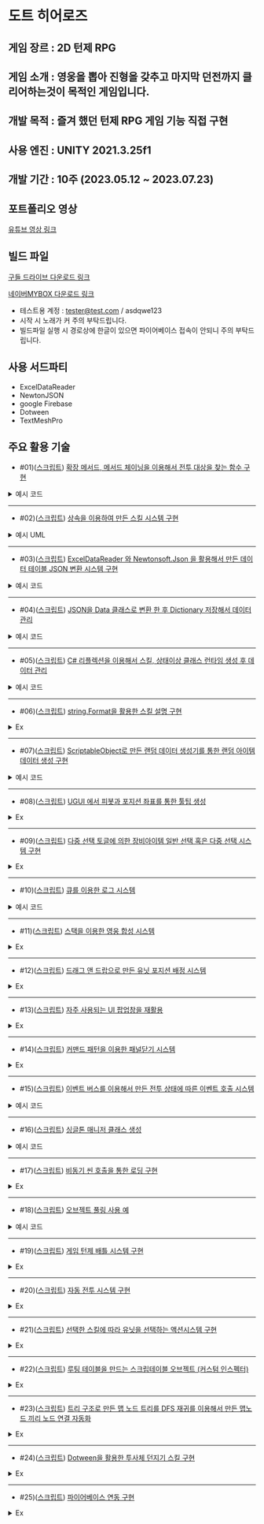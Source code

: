 도트 히어로즈
===


게임 장르 : 2D 턴제 RPG
---

게임 소개 : 
영웅을 뽑아 진형을 갖추고 마지막 던전까지 클리어하는것이 목적인 게임입니다.
---


개발 목적 : 즐겨 했던 턴제 RPG 게임 기능 직접 구현
---

사용 엔진 : UNITY 2021.3.25f1
---


개발 기간 : 10주 (2023.05.12 ~ 2023.07.23)
---


포트폴리오 영상
---
[유튜브 영상 링크](https://www.youtube.com/watch?v=ZACqozWcwWE&ab_channel=%EB%85%B8%EC%96%B4%EC%9D%B4)


빌드 파일
---
[구들 드라이브 다운로드 링크](https://drive.google.com/file/d/1AINMf5aS2t6UDCPbDsIh2ihyqnkEpRmg/view?usp=sharing)


[네이버MYBOX 다운로드 링크](http://naver.me/FniSex8K)


* 테스트용 계정 : tester@test.com / asdqwe123
* 시작 시 노래가 커 주의 부탁드립니다.
* 빌드파일 실행 시 경로상에 한글이 있으면 파이어베이스 접속이 안되니 주의 부탁드립니다.


사용 서드파티
---
* ExcelDataReader
* NewtonJSON
* google Firebase
* Dotween
* TextMeshPro


주요 활용 기술
---
* #01)([스크립트](https://github.com/dkckacka1/DotHeros-2DPortfolio-/blob/main/Portfolio_2D/Assets/02.%20Script/Battle/Unit/SkillSystem/BattleTargetSetExtensions.cs)) [확장 메서드, 메서드 체이닝을 이용해서 전투 대상을 찾는 함수 구현](https://copractice.tistory.com/47)

<details>
<summary>예시 코드</summary>
  
```csharp
public override IEnumerable<BattleUnit> SetTarget(BattleUnit actionUnit, List<GridPosition> targetUnits)
{
    // 적군에서 가장 체력 낮은 적을 타겟으로 잡음
    return targetUnits.GetEnemyTarget(actionUnit, this).OrderLowHealth().GetTargetNum(this).SelectBattleUnit();
}
```

</details>

---
* #02)([스크립트](https://github.com/dkckacka1/DotHeros-2DPortfolio-/blob/main/Portfolio_2D/Assets/02.%20Script/Battle/Unit/SkillSystem/Skill.cs)) [상속을 이용하여 만든 스킬 시스템 구현](https://copractice.tistory.com/60)

<details>
<summary>예시 UML</summary>

![SkillSystem](https://github.com/dkckacka1/DotHeros-2DPortfolio-/assets/125544460/ab31661a-247f-41c9-a62b-4fc06d5780e7)


</details>

---
* #03)([스크립트](https://github.com/dkckacka1/DotHeros-2DPortfolio-/blob/main/Portfolio_2D/Assets/02.%20Script/Core/Editor/TableToJson.cs)) [ExcelDataReader 와 Newtonsoft.Json 을 활용해서 만든 데이터 테이블 JSON 변환 시스템 구현](https://copractice.tistory.com/61)

<details>
<summary>예시 코드</summary>
  
```csharp
 // 엑셀에서 읽은 정보를 토대로 JSON파일을 생성합니다.
  private static bool WriteJson(DataTableReader reader, int rowCount, string excelPath)
  {
      using (var writer = new JsonTextWriter(File.CreateText(Application.dataPath + Constant.ResorucesDataPath + excelPath + ".json")))
          // JSON 쓰기를 실행합니다.
      {
          // JSON 파일의 속성 이름을 가져옵니다.
          List<string> propertyList = new List<string>();
  
          // 첫번째 행을 읽어옵니다.
          reader.Read();
          for (int i = 0; i < rowCount; i++)
          {
              try
              {
                  // 첫번째 행은 변수의 이름이므로 속성리스트에 넣어줍니다.
                  propertyList.Add(reader.GetString(i));
              }
              catch (InvalidCastException)
              {
                  Debug.LogError("Invalid data type.");
                  return false;
              }
          }
  
          // JSON파일을 만들때 읽기 쉽게 만듭니다.
          writer.Formatting = Formatting.Indented;
          // JSON을 배열값으로 만듭니다.
          writer.WriteStartArray();
          do
          {
              while (reader.Read())
                  // 행을 읽습니다.
              {
                  writer.WriteStartObject();
                  // JSON의 요소를 만듭니다.
                  for (int i = 0; i < propertyList.Count; i++)
                  {
                      writer.WritePropertyName(propertyList[i]);
                      // 각 행열에 맞는 속성값을 가져옵니다.
                      if (int.TryParse(reader.GetValue(i).ToString(), out int intValue))
                          // 가져온 값이 int형인지 확인
                      {
                          // 값을 int형으로 넣어줍니다.
                          writer.WriteValue(intValue);
                      }
                      else if (bool.TryParse(reader.GetValue(i).ToString(), out bool boolValue))
                          // 가져온 값이 bool형인지 확인
                      {
                          // 값을 bool 형으로 넣어줍니다.
                          writer.WriteValue(boolValue);
                      }
                      else if (float.TryParse(reader.GetValue(i).ToString(), out float floatValue))
                          // 가져온 값이 float 형인지 확인
                      {
                          // 값을 float형으로 넣어줍니다.
                          writer.WriteValue(floatValue);
                      }
                      else
                      {
                          // 어떠한 것도 아니라면 문자열형태로 넣어줍니다.
                          writer.WriteValue(reader.GetString(i));
                      }
                  }
  
                  //배열에 요소를 채워 넣습니다.
                  writer.WriteEndObject();
              }
          }
          // 다음행이 존재하지 않을 때 까지 반복합니다
          while (reader.NextResult());
          // JSON 배열 작성을 종료합니다.
          writer.WriteEndArray();
          return true;
      }
  }
```

</details>

---
* #04)([스크립트](https://github.com/dkckacka1/DotHeros-2DPortfolio-/blob/b66275919473052e85dca84890841800e42a5f15/Portfolio_2D/Assets/02.%20Script/Core/GameManager/ResourcesLoader.cs#L63C1-L63C1)) [JSON을 Data 클래스로 변환 한 후 Dictionary 저장해서 데이터 관리](https://copractice.tistory.com/62)

<details>
<summary>예시 코드</summary>
  
```csharp
  // 데이터 타입을 로드합니다
  private static void LoadData<T>(Dictionary<int, Data> dataDic, string jsonPath) where T : Data
  {
      // JSON 파일을 로드 하기위해 TextAsset 타입으로 로드합니다.
      var json = Resources.Load<TextAsset>(jsonPath);
      // 가져온 TextAsset를 가져와서 Data타입으로 역직렬화 합니다.
      var datas = JsonConvert.DeserializeObject<T[]>(json.text);

      // 역직렬화한 Data타입을 Dic에 넣어줍니다.
      foreach (var data in datas)
      {
          dataDic.Add(data.ID, data);
      }
  }
```

</details>

---
* #05)([스크립트](https://github.com/dkckacka1/DotHeros-2DPortfolio-/blob/b66275919473052e85dca84890841800e42a5f15/Portfolio_2D/Assets/02.%20Script/Core/GameManager/GameManager.cs#L385)) [C# 리플렉션을 이용해서 스킬, 상태이상 클래스 런타임 생성 후 데이터 관리](https://copractice.tistory.com/63)

<details>
<summary>예시 코드</summary>
  
```csharp
// 스킬 데이터로 스킬 클래스 생성
  private void LoadSkill()
  {
      foreach (var data in GetDatas<SkillData>())
      {
          SkillData skillData = (data as SkillData);
          // 데이터의 스킬 클래스 이름으로 스킬 클래스 타입 가져오기
          var type = Type.GetType("Portfolio.skill." + (data as SkillData).skillClassName);
          // 만들 클래스
          object obj = null;
          switch (skillData.skillType)
          {
              case eSkillType.ActiveSkill:
                  {
                      // 만든 타입으로 클래스를 런타임 생성한 후 스킬 Dic 에 넣어준다.
                      obj = Activator.CreateInstance(type, skillData as ActiveSkillData);
                      skillDictionary.Add(data.ID, obj as ActiveSkill);
                  }
                  break;
              case eSkillType.PassiveSkill:
                  {
                      // 만든 타입으로 클래스를 런타임 생성한 후 스킬 Dic 에 넣어준다.
                      obj = Activator.CreateInstance(type, skillData as PassiveSkillData);
                      skillDictionary.Add(data.ID, obj as PassiveSkill);
                  }
                  break;
              default:
                  Debug.LogWarning("unknownType");
                  break;
          }
      }
  }
```

</details>

---
* #06)([스크립트](https://github.com/dkckacka1/DotHeros-2DPortfolio-/blob/b66275919473052e85dca84890841800e42a5f15/Portfolio_2D/Assets/02.%20Script/Battle/Unit/SkillSystem/Skill.cs#L87)) [string.Format을 활용한 스킬 설명 구현](https://copractice.tistory.com/64)

<details>
<summary>Ex</summary>
  
![#6](https://github.com/dkckacka1/DotHeros-2DPortfolio-/assets/125544460/1dd11497-3c97-4ac4-be72-2e4e5faa055b)


</details>

---
* #07)([스크립트](https://github.com/dkckacka1/DotHeros-2DPortfolio-/blob/main/Portfolio_2D/Assets/02.%20Script/Core/GameManager/ItemGenerator.cs)) [ScriptableObject로 만든 랜덤 데이터 생성기를 통한 랜덤 아이템 데이터 생성 구현](https://copractice.tistory.com/65)

<details>
<summary>예시 코드</summary>
  
```csharp
public class ItemGenerator : MonoBehaviour
{
    [SerializeField] EquipmentCreateData normalCreateData;      // 평범 등급 아이템 랜덤 데이타 생성기
    [SerializeField] EquipmentCreateData rareCreateData;        // 희귀 등급 아이템 랜덤 데이타 생성기
    [SerializeField] EquipmentCreateData uniqueCreateData;      // 고유 등급 아이템 랜덤 데이타 생성기
    [SerializeField] EquipmentCreateData legendaryCreateData;   // 전설 등급 아이템 랜덤 데이타 생성기

    // 장비 데이타를 생성하는 클래스 new() 제한자를 넣어야 클래스를 생성할 수 있다.
    public T CreateEquipmentItemData<T>(eGradeType itemGrade) where T : EquipmentItemData, new()
    {
        // 새로운 클래스
        T newData = new T();
        EquipmentCreateData creator = null;

        newData.equipmentGrade = itemGrade;

        // 만들 려는 등급에 맞는 랜덤 데이터 생성기를 참조한다.
        switch (itemGrade)
        {
            case eGradeType.Normal:
                creator = this.normalCreateData;
                break;
            case eGradeType.Rare:
                creator = this.rareCreateData;
                break;
            case eGradeType.Unique:
                creator = this.uniqueCreateData;
                break;
            case eGradeType.Legendary:
                creator = this.legendaryCreateData;
                break;
            default:
                Debug.LogWarning("CreateItem Error #1");
                return null;
        }

        if (newData is WeaponData)
            // 만들려는 데이터가 무기데이터 라면
        {
            // 주 스텟은 공격력, 랜덤한 능력치 입력
            SetNewPropertyRound(ref (newData as WeaponData).attackPoint, creator.attackPoint.min, creator.attackPoint.max);
            newData.equipmentType = eEquipmentItemType.Weapon;
        }
        else if (newData is HelmetData)
            // 만들려는 데이터가 헬멧데이터 라면
        {
            // 주 스텟은 생명력, 랜덤한 능력치 입력
            SetNewPropertyRound(ref (newData as HelmetData).healthPoint, creator.healthPoint.min, creator.healthPoint.max);
            newData.equipmentType = eEquipmentItemType.Helmet;
        }
        else if (newData is ArmorData)
            // 만들려는 데이터가 갑옷데이터 라면
        {
            // 주 스텟은 방어력, 랜덤한 능력치 입력
            SetNewPropertyRound(ref (newData as ArmorData).defencePoint, creator.defencePoint.min, creator.defencePoint.max);
            newData.equipmentType = eEquipmentItemType.Armor;
        }
        else if (newData is ShoeData)
            // 만들려는 데이터가 신발데이터 라면
        {
            // 주 스텟은 속도, 랜덤한 능력치 입력
            SetNewPropertyRound(ref (newData as ShoeData).speed, creator.speed.min, creator.speed.max);
            newData.equipmentType = eEquipmentItemType.Shoe;
        }
        else if (newData is AmuletData)
            // 만들려는 데이터가 목걸이데이터 라면
        {
            // 주 스텟은 치명타 확률, 데미지, 랜덤한 능력치 입력
            SetNewProperty(ref (newData as AmuletData).criticalPercent, creator.criticalPercent.min, creator.criticalPercent.max);
            SetNewProperty(ref (newData as AmuletData).criticalDamage, creator.criticalDamage.min, creator.criticalDamage.max);
            newData.equipmentType = eEquipmentItemType.Amulet;
        }
        else if (newData is RingData)
            // 만들려는 데이터가 반지이데이터 라면
        {
            // 주 스텟은 효과 적중, 저항력, 랜덤한 능력치 입력
            SetNewProperty(ref (newData as RingData).effectHit, creator.effectHit.min, creator.effectHit.max);
            SetNewProperty(ref (newData as RingData).effectResistance, creator.effectRes.min, creator.effectRes.max);
            newData.equipmentType = eEquipmentItemType.Ring;
        }
        else
        {
            Debug.LogWarning("CreateItem Error #2");
            return null;
        }

        //랜덤한 세트 입력
        newData.setType = (eSetType)Random.Range(0, (int)eSetType.Count);
        return newData;
    }

    // 아이템 강화
    public void ReinforceEquipment(EquipmentItemData data)
    {
        // 강화 수치 증가
        data.reinforceCount++;

        // 각 아이템에 맞는 능력치 증가
        if (data is WeaponData)
        {
            (data as WeaponData).attackPoint = Mathf.Floor((data as WeaponData).attackPoint * 1.2f);
        }
        else if (data is ArmorData)
        {
            (data as ArmorData).defencePoint = Mathf.Floor((data as ArmorData).defencePoint * 1.2f);
        }
        else if (data is HelmetData)
        {
            (data as HelmetData).healthPoint = Mathf.Floor((data as HelmetData).healthPoint * 1.2f);

        }
        else if (data is ShoeData)
        {
            (data as ShoeData).speed = Mathf.Floor((data as ShoeData).speed * 1.1f);
        }
        else if (data is AmuletData)
        {
            (data as AmuletData).criticalPercent = (data as AmuletData).criticalPercent + 0.01f;
            (data as AmuletData).criticalDamage = (data as AmuletData).criticalDamage + 0.01f;

        }
        else if (data is RingData)
        {
            (data as RingData).effectHit = (data as RingData).effectHit + 0.01f;
            (data as RingData).effectResistance = (data as RingData).effectResistance + 0.01f;
        }

        // 강화 수치가 3늘어날때마다 옵션 스탯을 하나씩 부여한다.
        if (data.reinforceCount == 3)
        {
            AddOption(ref data.optionStat_1_Type, ref data.optionStat_1_value, GetEquipmentOptionStat(data), data.equipmentGrade);
        }
        else if (data.reinforceCount == 6)
        {
            AddOption(ref data.optionStat_2_Type, ref data.optionStat_2_value, GetEquipmentOptionStat(data), data.equipmentGrade);
        }
        else if (data.reinforceCount == 9)
        {
            AddOption(ref data.optionStat_3_Type, ref data.optionStat_3_value, GetEquipmentOptionStat(data), data.equipmentGrade);
        }
        else if (data.reinforceCount == 12)
        {
            AddOption(ref data.optionStat_4_Type, ref data.optionStat_4_value, GetEquipmentOptionStat(data), data.equipmentGrade);
        }
    }
```

</details>

---
* #08)([스크립트](https://github.com/dkckacka1/DotHeros-2DPortfolio-/blob/b66275919473052e85dca84890841800e42a5f15/Portfolio_2D/Assets/02.%20Script/Lobby/UI/InventoryPanel/InventoryPanel.cs#L66)) [UGUI 에서 피봇과 포지션 좌표를 통한 툴팁 생성](https://copractice.tistory.com/66)

<details>
<summary>Ex</summary>
  
![#8](https://github.com/dkckacka1/DotHeros-2DPortfolio-/assets/125544460/b39df7ac-075d-482b-99f5-038cbb2c6a7c)

</details>

---
* #09)([스크립트](https://github.com/dkckacka1/DotHeros-2DPortfolio-/blob/b66275919473052e85dca84890841800e42a5f15/Portfolio_2D/Assets/02.%20Script/Lobby/UI/InventoryPanel/EquipmentInventory.cs#L77)) [다중 선택 토글에 의한 장비아이템 일반 선택 혹은 다중 선택 시스템 구현](https://copractice.tistory.com/67)

<details>
<summary>Ex</summary>
  
![#9](https://github.com/dkckacka1/DotHeros-2DPortfolio-/assets/125544460/3028fbff-a6e4-409e-b511-b4b3d7553578)

</details>

---
* #10)([스크립트](https://github.com/dkckacka1/DotHeros-2DPortfolio-/blob/main/Portfolio_2D/Assets/02.%20Script/Battle/UI/BattleLogUI.cs)) [큐를 이용한 로그 시스템](https://copractice.tistory.com/68)

<details>
<summary>예시 코드</summary>
  
```csharp
public class BattleLogUI : MonoBehaviour
{
    [SerializeField] int logCount = 5;                          // 로그가 표시될 최대 갯수
    [SerializeField] TextMeshProUGUI logText;                   // 로그 텍스트

    private Queue<string> logQueue = new Queue<string>();       // 로그 큐

    private void Start()
    {
        // 로그를 초기화 한다.
        ResetLog();
    }

    // 로그를 업데이트 한다.
    private void UpdateLog()
    { 
        string logtxt = string.Empty;

        // 로그 큐를 순회하며 로그를 쌓는다.
        foreach (string log in logQueue)
        {
            logtxt += ("\n" + log);
        }

        // 로그 출력
        logText.text = logtxt;
    }

    // 로그를 더해준다.
    public void AddLog(string logText)
    {
        // 로그를 로그 큐에 넣는다.
        logQueue.Enqueue(logText);
        
        // 만약 로그큐가 최대 카운트를 넘어가면
        if (logQueue.Count > logCount)
        {
            // 가장 오래된 로그를 없애준다.
            logQueue.Dequeue();
        }

        // 로그를 업데이트 합니다.
        UpdateLog();
    }

    // 로그텍스트와 큐를 초기화한다.
    public void ResetLog()
    {
        logQueue.Clear();
        logText.text = "";
    }
}
```

</details>

---
* #11)([스크립트](https://github.com/dkckacka1/DotHeros-2DPortfolio-/blob/main/Portfolio_2D/Assets/02.%20Script/Lobby/UI/HeroPanel/CompositionPanel/UnitCompositionPanelUI.cs)) [스택을 이용한 영웅 합성 시스템](https://copractice.tistory.com/69)

<details>
<summary>Ex</summary>
  
![#11](https://github.com/dkckacka1/DotHeros-2DPortfolio-/assets/125544460/729f0a24-42f3-401c-96d6-1dc18f628ec7)

</details>

---
* #12)([스크립트](https://github.com/dkckacka1/DotHeros-2DPortfolio-/blob/main/Portfolio_2D/Assets/02.%20Script/WorldMap/UI/UnitSlotSelector_FormationPopup.cs)) [드래그 앤 드랍으로 만든 유닛 포지션 배정 시스템](https://copractice.tistory.com/70)

<details>
<summary>Ex</summary>
  
![#12](https://github.com/dkckacka1/DotHeros-2DPortfolio-/assets/125544460/224bd48d-5c42-4eb5-bc88-954dd662589c)

</details>

---
* #13)([스크립트](https://github.com/dkckacka1/DotHeros-2DPortfolio-/blob/b66275919473052e85dca84890841800e42a5f15/Portfolio_2D/Assets/02.%20Script/Core/GameManager/UIManager.cs#L81)) [자주 사용되는 UI 팝업창을 재활용](https://copractice.tistory.com/71)

<details>
<summary>Ex</summary>
  
![#13](https://github.com/dkckacka1/DotHeros-2DPortfolio-/assets/125544460/90c5387c-f1fa-45df-b579-bcbbdb51c8ac)

</details>

---
* #14)([스크립트](https://github.com/dkckacka1/DotHeros-2DPortfolio-/blob/b66275919473052e85dca84890841800e42a5f15/Portfolio_2D/Assets/02.%20Script/Lobby/Core/LobbyUIManager.cs#L99)) [커맨드 패턴을 이용한 패널닫기 시스템](https://copractice.tistory.com/72)

<details>
<summary>Ex</summary>
  
![#14](https://github.com/dkckacka1/DotHeros-2DPortfolio-/assets/125544460/166bedf4-37e4-4bfd-a6a5-6dca7cc76a7b)

</details>

---
* #15)([스크립트](https://github.com/dkckacka1/DotHeros-2DPortfolio-/blob/b66275919473052e85dca84890841800e42a5f15/Portfolio_2D/Assets/02.%20Script/Battle/Core/BattleManager.cs#L446)) [이벤트 버스를 이용해서 만든 전투 상태에 따른 이벤트 호출 시스템](https://copractice.tistory.com/73)

<details>
<summary>예시 코드</summary>
  
```csharp
// 전투 상태에 이벤트 구독
  public void PublishEvent(eBattleState state, UnityAction action)
  {
      if (StateEventHandlerDic.ContainsKey(state))
      // 이벤트 Dic에 해당 전투 상태 KEY가 있다면
      {
          //이벤트 구독
          StateEventHandlerDic[state].AddListener(action);
      }
      else
      {
          //KV 생성후 이벤트 구독
          StateEventHandlerDic.Add(state, new UnityEvent());
          StateEventHandlerDic[state].AddListener(action);
      }
  }

  // 이벤트 구독 해제
  public void UnPublishEvent(eBattleState state, UnityAction action)
  {
      if (StateEventHandlerDic.ContainsKey(state))
      {
          StateEventHandlerDic[state].RemoveListener(action);
      }
  }

  // 구독한 이벤트 모두 호출
  public void InvokeStateEvent(eBattleState state)
  {
      if (StateEventHandlerDic.ContainsKey(state))
      {
          StateEventHandlerDic[state]?.Invoke();
      }
  }
```

</details>

---
* #16)([스크립트](https://github.com/dkckacka1/DotHeros-2DPortfolio-/blob/b66275919473052e85dca84890841800e42a5f15/Portfolio_2D/Assets/02.%20Script/Battle/Core/BattleManager.cs#L67)) [싱글톤 매니저 클래스 생성](https://copractice.tistory.com/74)

<details>
<summary>예시 코드</summary>
  
```csharp
private void Awake()
{
    // 싱글톤 생성
    if (Instance != null)
    {
        Debug.LogError("BattleManager is already created");
        Destroy(this.gameObject);
        return;
    }

    Instance = this;

    uiManager = GetComponentInChildren<BattleUIManager>();
    battleFactory = GetComponentInChildren<BattleFactory>();
    turnBaseSystem = GetComponentInChildren<TurnBaseSystem>();
    actionSystem = GetComponentInChildren<ActionSystem>();
    manaSystem = GetComponentInChildren<ManaSystem>();
    objectPool = GetComponentInChildren<ObjectPool>();
}
```

</details>

---
* #17)([스크립트](https://github.com/dkckacka1/DotHeros-2DPortfolio-/blob/b66275919473052e85dca84890841800e42a5f15/Portfolio_2D/Assets/02.%20Script/Start/Core/StartManager.cs#L39)) [비동기 씬 호출을 통한 로딩 구현](https://copractice.tistory.com/75)

<details>
<summary>Ex</summary>
  
![#17](https://github.com/dkckacka1/DotHeros-2DPortfolio-/assets/125544460/9a905e9d-2552-496d-9095-95486a522306)


</details>

---
* #18)([스크립트](https://github.com/dkckacka1/DotHeros-2DPortfolio-/blob/main/Portfolio_2D/Assets/02.%20Script/Battle/Core/ObjectPool.cs)) [오브젝트 풀링 사용 예](https://copractice.tistory.com/76)

<details>
<summary>예시 코드</summary>
  
```csharp
private BattleTextUI CreateBattleText()
    // 전투 텍스트 생성
{
    var newBattleText = Instantiate(battleTextPrefab, battleTextParents.transform);
    ReleaseBattleText(newBattleText);
    return newBattleText;
}

public BattleTextUI SpawnBattleText(bool isActive = true)
    // 전투 텍스트 소환
{
    if (battleTextPool.Count == 0)
        // 만약 풀이 비어있다면 새로운 텍스트 생성
    {
        CreateBattleText();
    }

    var battleText = battleTextPool.Dequeue();
    battleText.gameObject.SetActive(isActive);

    return battleText;
}

public void ReleaseBattleText(BattleTextUI releaseBattleText)
    // 전투 텍스트 반환
{
    releaseBattleText.gameObject.SetActive(false);
    releaseBattleText.transform.position = Vector3.zero;
    releaseBattleText.transform.rotation = Quaternion.identity;
    // 풀에 넣어준다.
    battleTextPool.Enqueue(releaseBattleText);
}
```

</details>

---
* #19)([스크립트](https://github.com/dkckacka1/DotHeros-2DPortfolio-/blob/main/Portfolio_2D/Assets/02.%20Script/Battle/Core/TurnBaseSystem.cs)) [게임 턴제 배틀 시스템 구현](https://copractice.tistory.com/77)

<details>
<summary>Ex</summary>
  
![#19](https://github.com/dkckacka1/DotHeros-2DPortfolio-/assets/125544460/bfc3008d-2696-4982-bce4-b865e7ff82b6)


</details>

---
* #20)([스크립트](https://github.com/dkckacka1/DotHeros-2DPortfolio-/blob/main/Portfolio_2D/Assets/02.%20Script/Battle/Unit/AISystem/AISystem.cs)) [자동 전투 시스템 구현](https://copractice.tistory.com/78)

<details>
<summary>Ex</summary>
  
![#20](https://github.com/dkckacka1/DotHeros-2DPortfolio-/assets/125544460/4626c4a3-f49e-4b40-ac75-6789a2ca3068)


</details>

---
* #21)([스크립트](https://github.com/dkckacka1/DotHeros-2DPortfolio-/blob/main/Portfolio_2D/Assets/02.%20Script/Battle/Core/ActionSystem.cs)) [선택한 스킬에 따라 유닛을 선택하는 액션시스템 구현](https://copractice.tistory.com/79)

<details>
<summary>Ex</summary>
  
![#21](https://github.com/dkckacka1/DotHeros-2DPortfolio-/assets/125544460/ceba155a-1576-462d-9332-66c081b5df31)


</details>

---
* #22)([스크립트](https://github.com/dkckacka1/DotHeros-2DPortfolio-/blob/main/Portfolio_2D/Assets/02.%20Script/Core/Map/LootItemTable.cs)) [루팅 테이블을 만드는 스크립테이블 오브젝트 (커스텀 인스펙터)](https://copractice.tistory.com/80)

<details>
<summary>Ex</summary>
  
![#22](https://github.com/dkckacka1/DotHeros-2DPortfolio-/assets/125544460/5a5c8dd1-a873-45f0-b6c3-6581743de457)


</details>

---
* #23)([스크립트](https://github.com/dkckacka1/DotHeros-2DPortfolio-/blob/b66275919473052e85dca84890841800e42a5f15/Portfolio_2D/Assets/02.%20Script/WorldMap/Editor/MapNodeDraw.cs#L23)) [트리 구조로 만든 맵 노드 트리를 DFS 재귀를 이용해서 만든 맵노드 끼리 노드 연결 자동화](https://copractice.tistory.com/81)

<details>
<summary>Ex</summary>
  
![#23](https://github.com/dkckacka1/DotHeros-2DPortfolio-/assets/125544460/c8a91640-0a4a-4c55-b3f2-d8c6af7b8f4c)


</details>

---
* #24)([스크립트](https://github.com/dkckacka1/DotHeros-2DPortfolio-/blob/f98487a65e925662b1aa78bcfee3bd133d675ace/Portfolio_2D/Assets/02.%20Script/Battle/Unit/SkillSystem/SkillList/ActiveSkill/Skill_GWEN_BaseAttack.cs#L29)) [Dotween을 활용한 투사체 던지기 스킬 구현](https://copractice.tistory.com/85)

<details>
<summary>Ex</summary>
  
![#24](https://github.com/dkckacka1/DotHeros-2DPortfolio-/assets/125544460/2b56d2a5-cccc-44f9-81a2-5b59f14e581f)


</details>

---
* #25)([스크립트](https://github.com/dkckacka1/DotHeros-2DPortfolio-/blob/main/Portfolio_2D/Assets/02.%20Script/Core/GameManager/NetworkManager.cs)) [파이어베이스 연동 구현](https://copractice.tistory.com/86)

<details>
<summary>Ex</summary>
  
![#25](https://github.com/dkckacka1/DotHeros-2DPortfolio-/assets/125544460/34a7f0a6-9041-47e5-a17f-e8356e62c14b)


</details>

